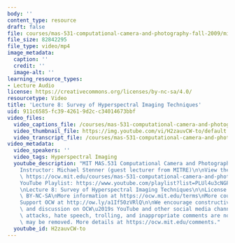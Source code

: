 ```yaml
---
body: ''
content_type: resource
draft: false
file: courses/mas-531-computational-camera-and-photography-fall-2009/mitmas_531f09_lec08_3_360p_16_9.mp4
file_size: 82842295
file_type: video/mp4
image_metadata:
  caption: ''
  credit: ''
  image-alt: ''
learning_resource_types:
- Lecture Audio
license: https://creativecommons.org/licenses/by-nc-sa/4.0/
resourcetype: Video
title: 'Lecture 8: Survey of Hyperspectral Imaging Techniques'
uid: 911c6585-fc39-4261-9d2c-c34014673bbf
video_files:
  video_captions_file: /courses/mas-531-computational-camera-and-photography-fall-2009/1bmzx6Li8sFQrELSH_MA-JMpcqwOi1WVz_transcript.webvtt
  video_thumbnail_file: https://img.youtube.com/vi/H2zauvCW-to/default.jpg
  video_transcript_file: /courses/mas-531-computational-camera-and-photography-fall-2009/1bmzx6Li8sFQrELSH_MA-JMpcqwOi1WVz_transcript.pdf
video_metadata:
  video_speakers: ''
  video_tags: Hyperspectral Imaging
  youtube_description: "MIT MAS.531 Computational Camera and Photography, Fall 2009\n\
    Instructor: Michael Stenner (guest lecturer from MITRE)\n\nView the complete course:\
    \ https://ocw.mit.edu/courses/mas-531-computational-camera-and-photography-fall-2009/\n\
    YouTube Playlist: https://www.youtube.com/playlist?list=PLUl4u3cNGP61pwA6paIRZ30q1sjLE8b6c\n\
    \nLecture 8: Survey of Hyperspectral Imaging Techniques\n\nLicense: Creative Commons\
    \ BY-NC-SA\nMore information at https://ocw.mit.edu/terms\nMore courses at https://ocw.mit.edu\n\
    Support OCW at http://ow.ly/a1If50zVRlQ\n\nWe encourage constructive comments\
    \ and discussion on OCW\u2019s YouTube and other social media channels. Personal\
    \ attacks, hate speech, trolling, and inappropriate comments are not allowed and\
    \ may be removed. More details at https://ocw.mit.edu/comments."
  youtube_id: H2zauvCW-to
---
```

